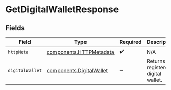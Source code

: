 # GetDigitalWalletResponse


## Fields

| Field                                                                | Type                                                                 | Required                                                             | Description                                                          |
| -------------------------------------------------------------------- | -------------------------------------------------------------------- | -------------------------------------------------------------------- | -------------------------------------------------------------------- |
| `httpMeta`                                                           | [components.HTTPMetadata](../../models/components/httpmetadata.md)   | :heavy_check_mark:                                                   | N/A                                                                  |
| `digitalWallet`                                                      | [components.DigitalWallet](../../models/components/digitalwallet.md) | :heavy_minus_sign:                                                   | Returns a registered digital wallet.                                 |